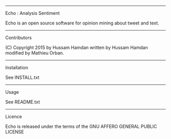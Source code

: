 *****************************************

Echo : Analysis Sentiment

Echo is an open source software for opinion mining about tweet and text.

*****************************************

Contributors

(C) Copyright 2015 by Hussam Hamdan written by Hussam Hamdan modified by Mathieu Orban.

*****************************************

Installation

See INSTALL.txt

*****************************************

Usage

See README.txt

*****************************************

Licence

Echo is released under the terms of the GNU AFFERO GENERAL PUBLIC LICENSE


